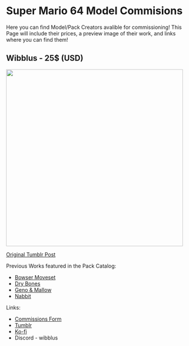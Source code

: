 # Super Mario 64 Model Commisions
Here you can find Model/Pack Creators avalible for commissioning! This Page will include their prices, a preview image of their work, and links where you can find them!

## Wibblus - 25$ (USD)

<img src="https://64.media.tumblr.com/437c2c2d92de0d1f48c3ab448d261d53/1db66527b6d17fcd-09/s540x810/9869f354d89c6f94ab5ec6849c1ece8659d86b38.pnj" width="480">

[Original Tumblr Post](https://www.tumblr.com/wibblus/743607049217343488/hi-im-wibbles-3?source=share)

Previous Works featured in the Pack Catalog:
- [Bowser Moveset](/Pack-Catalog.md#bowser-moveset---download)
- [Dry Bones](/Pack-Catalog.md#dry-bones-pack---download)
- [Geno & Mallow](/Pack-Catalog.md#geno--mallow---download)
- [Nabbit](/Pack-Catalog.md#nabbit---download)

Links:
- [Commissions Form](https://forms.gle/wYuCozmZAvnyGqHt9)
- [Tumblr](https://www.tumblr.com/wibblus)
- [Ko-fi](https://ko-fi.com/wibblus)
- Discord - wibblus